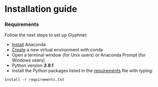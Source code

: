 # Installation guide

### Requirements
Follow the next steps to set up Glyphnet:
- [Install](https://docs.conda.io/projects/conda/en/latest/user-guide/install/index.html) Anaconda
- [Create](https://docs.conda.io/projects/conda/en/latest/user-guide/tasks/manage-environments.html#creating-an-environment-with-commands) a new virtual environment with conda
- Open a terminal window (for Unix users) or Anaconda Prompt (for Windows users)
- Python version ***3.9.1***
- Install the Python packages listed in the [requirements](https://github.com/GAIA-IFAC-CNR/Glyphnet/blob/main/requirements.txt) file with typing:
```
install -r requirements.txt
```